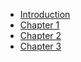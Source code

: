 * [Introduction](./introduction.html)
* [Chapter 1](./chapter-1.html)
* [Chapter 2](./chapter-2.html)
* [Chapter 3](./chapter-3.html)

